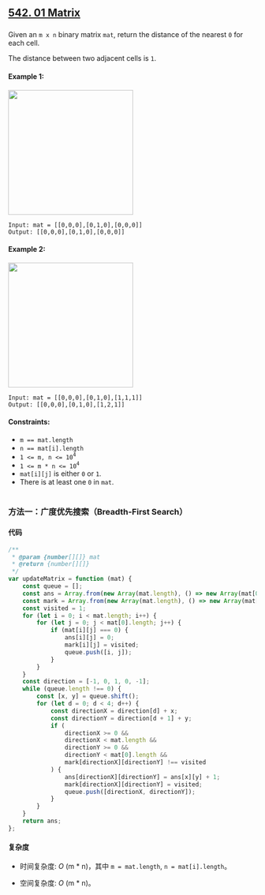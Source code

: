## [542. 01 Matrix](https://leetcode.com/problems/01-matrix/)

###

Given an `m x n` binary matrix `mat`, return the distance of the nearest `0` for each cell.

The distance between two adjacent cells is `1`.

#### Example 1:

<img src="https://assets.leetcode.com/uploads/2021/04/24/01-1-grid.jpg" width="253" />

```
Input: mat = [[0,0,0],[0,1,0],[0,0,0]]
Output: [[0,0,0],[0,1,0],[0,0,0]]
```

#### Example 2:

<img src="https://assets.leetcode.com/uploads/2021/04/24/01-2-grid.jpg" width="253" />

```
Input: mat = [[0,0,0],[0,1,0],[1,1,1]]
Output: [[0,0,0],[0,1,0],[1,2,1]]
```

#### Constraints:

-   `m == mat.length`
-   `n == mat[i].length`
-   `1 <= m, n <= 10`<sup>`4`</sup>
-   `1 <= m * n <= 10`<sup>`4`</sup>
-   `mat[i][j]` is either `0` or `1`.
-   There is at least one `0` in `mat`.

#

### 方法一：广度优先搜索（Breadth-First Search）

#### 代码

```javascript
/**
 * @param {number[][]} mat
 * @return {number[][]}
 */
var updateMatrix = function (mat) {
    const queue = [];
    const ans = Array.from(new Array(mat.length), () => new Array(mat[0].length));
    const mark = Array.from(new Array(mat.length), () => new Array(mat[0].length));
    const visited = 1;
    for (let i = 0; i < mat.length; i++) {
        for (let j = 0; j < mat[0].length; j++) {
            if (mat[i][j] === 0) {
                ans[i][j] = 0;
                mark[i][j] = visited;
                queue.push([i, j]);
            }
        }
    }
    const direction = [-1, 0, 1, 0, -1];
    while (queue.length !== 0) {
        const [x, y] = queue.shift();
        for (let d = 0; d < 4; d++) {
            const directionX = direction[d] + x;
            const directionY = direction[d + 1] + y;
            if (
                directionX >= 0 &&
                directionX < mat.length &&
                directionY >= 0 &&
                directionY < mat[0].length &&
                mark[directionX][directionY] !== visited
            ) {
                ans[directionX][directionY] = ans[x][y] + 1;
                mark[directionX][directionY] = visited;
                queue.push([directionX, directionY]);
            }
        }
    }
    return ans;
};
```

#### 复杂度

-   时间复杂度: _O_ (m \* n)，其中 `m = mat.length`, `n = mat[i].length`。

-   空间复杂度: _O_ (m \* n)。
